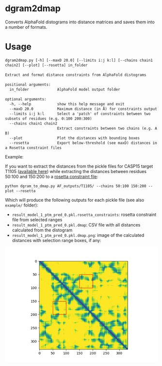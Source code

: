 # dgram2dmap

Converts AlphaFold distograms into distance matrices and saves them into a number of formats.


# Usage 

```
dgram2dmap.py [-h] [--maxD 20.0] [--limits i:j k:l] [--chains chain1 chain2] [--plot] [--rosetta] in_folder

Extract and format distance constraints from AlphaFold distograms

positional arguments:
  in_folder             AlphaFold model output folder

optional arguments:
  -h, --help            show this help message and exit
  --maxD 20.0           Maximum distance (in Å) for constraints output
  --limits i:j k:l      Select a 'patch' of constraints between two subsets of residues (e.g. 0:100 200:300)
  --chains chain1 chain2
                        Extract constraints between two chains (e.g. A B)
  --plot                Plot the distances with bounding boxes
  --rosetta             Export below-threshold (see maxD) distances in a Rosetta constraint files
```

Example:

If you want to extract the distances from the pickle files for CASP15 target T1105 ([available here](http://duffman.it.liu.se/casp15/T1105/pickles.tar.gz))
while extracting the distances between residues 50:100 and 150:200 to a [rosetta constraint file](https://www.rosettacommons.org/docs/latest/rosetta_basics/file_types/constraint-file):


```
python dgram_to_dmap.py AF_outputs/T1105/ --chains 50:100 150:200 --plot --rosetta
```

Which will produce the following outputs for each pickle file (see also `example/` folder):

* `result_model_1_ptm_pred_0.pkl.rosetta_constraints`: rosetta constraint file from selected ranges
* `result_model_1_ptm_pred_0.pkl.dmap`: CSV file with all distances calculated from the distogram
* `result_model_1_ptm_pred_0.pkl.dmap.png`: image of the calculated distances with selection range boxes, if any:

![distance map plot](example/result_model_1_ptm_pred_0.pkl.dmap.png)

